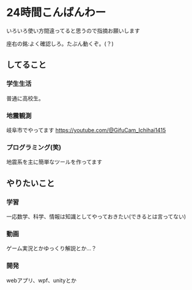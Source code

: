 # 24時間こんばんわー
いろいろ使い方間違ってると思うので指摘お願いします

座右の銘:よく確認しろ。たぶん動くぞ。(？)
## してること
### 学生生活
普通に高校生。

### 地震観測
岐阜市でやってます
https://youtube.com/@GifuCam_Ichihai1415

### プログラミング(笑)
地震系を主に簡単なツールを作ってます

## やりたいこと
### 学習
一応数学、科学、情報は知識としてやっておきたい(できるとは言ってない)

### 動画
ゲーム実況とかゆっくり解説とか…？

### 開発
webアプリ、wpf、unityとか
